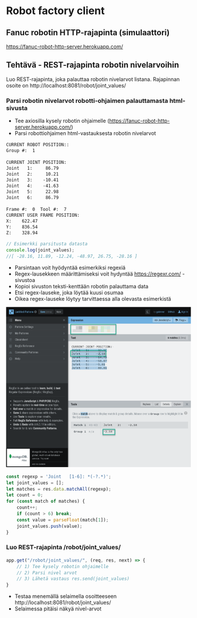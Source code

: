# Robot factory client

## Fanuc robotin HTTP-rajapinta (simulaattori)
https://fanuc-robot-http-server.herokuapp.com/


## Tehtävä - REST-rajapinta robotin nivelarvoihin

Luo REST-rajapinta, joka palauttaa robotin nivelarvot listana.
Rajapinnan osoite on http://localhost:8081/robot/joint_values/

### Parsi robotin nivelarvot robotti-ohjaimen palauttamasta html-sivusta
- Tee axiosilla kysely robotin ohjaimelle (https://fanuc-robot-http-server.herokuapp.com/)
- Parsi robottiohjaimen html-vastauksesta robotin nivelarvot

```
CURRENT ROBOT POSITION::
Group #:  1
 
CURRENT JOINT POSITION:
Joint   1:     86.79
Joint   2:     10.21
Joint   3:    -10.41
Joint   4:    -41.63
Joint   5:     22.98
Joint   6:     86.79

Frame #:  0  Tool #:  7
CURRENT USER FRAME POSITION:
X:    622.47
Y:    836.54
Z:    328.94
```

```javascript
// Esimerkki parsitusta datasta
console.log(joint_values);
//[ -28.16, 11.89, -12.24, -48.97, 26.75, -28.16 ]
```

- Parsintaan voit hyödyntää esimerkiksi regexiä
- Regex-lausekkeen määrittämiseksi voit hydyntää https://regexr.com/ -sivustoa
- Kopioi sivuston teksti-kenttään robotin palauttama data
- Etsi regex-lauseke, joka löytää kuusi osumaa
- Oikea regex-lauseke löytyy tarvittaessa alla olevasta esimerkistä

![regex](regex.png)
```javascript
const regexp = 'Joint   [1-6]: *(-?.*)';
let joint_values = [];
let matches = res.data.matchAll(regexp);
let count = 0;
for (const match of matches) {
    count++;
    if (count > 6) break;
    const value = parseFloat(match[1]);
    joint_values.push(value);
}
```

### Luo REST-rajapinta /robot/joint_values/

```javascript
app.get("/robot/joint_values/", (req, res, next) => {
    // 1) Tee kysely robotin ohjaimelle
    // 2) Parsi nivel arvot
    // 3) Lähetä vastaus res.send(joint_values)
}
```
- Testaa menemällä selaimella osoitteeseen http://localhost:8081/robot/joint_values/
- Selaimessa pitäisi näkyä nivel-arvot

